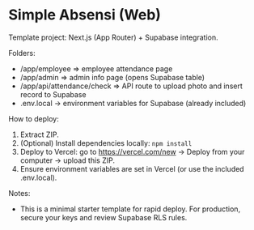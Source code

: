 # Simple Absensi (Web)

Template project: Next.js (App Router) + Supabase integration.

Folders:
- /app/employee => employee attendance page
- /app/admin => admin info page (opens Supabase table)
- /app/api/attendance/check => API route to upload photo and insert record to Supabase
- .env.local -> environment variables for Supabase (already included)

How to deploy:
1. Extract ZIP.
2. (Optional) Install dependencies locally: `npm install`
3. Deploy to Vercel: go to https://vercel.com/new -> Deploy from your computer -> upload this ZIP.
4. Ensure environment variables are set in Vercel (or use the included .env.local).

Notes:
- This is a minimal starter template for rapid deploy. For production, secure your keys and review Supabase RLS rules.
